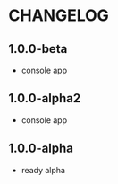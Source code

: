 CHANGELOG
==============

1.0.0-beta
-----------------
 * console app
 
1.0.0-alpha2
-----------------
 * console app

1.0.0-alpha
-----------------
 * ready alpha
